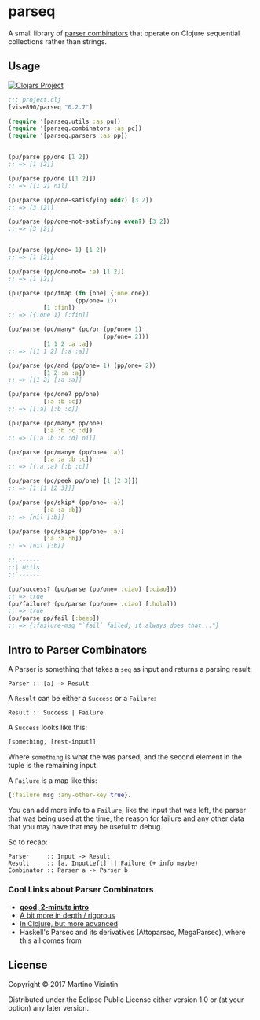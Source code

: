 # parseq

A small library of [parser
combinators](https://en.wikipedia.org/wiki/Parser_combinator) that operate on
Clojure sequential collections rather than strings.

## Usage

[![Clojars
Project](https://img.shields.io/clojars/v/vise890/parseq.svg)](https://clojars.org/vise890/parseq)

```clojure
;;; project.clj
[vise890/parseq "0.2.7"]
```

```clojure
(require '[parseq.utils :as pu])
(require '[parseq.combinators :as pc])
(require '[parseq.parsers :as pp])


(pu/parse pp/one [1 2])
;; => [1 [2]]

(pu/parse pp/one [[1 2]])
;; => [[1 2] nil]

(pu/parse (pp/one-satisfying odd?) [3 2])
;; => [3 [2]]

(pu/parse (pp/one-not-satisfying even?) [3 2])
;; => [3 [2]]


(pu/parse (pp/one= 1) [1 2])
;; => [1 [2]]

(pu/parse (pp/one-not= :a) [1 2])
;; => [1 [2]]

(pu/parse (pc/fmap (fn [one] {:one one})
                   (pp/one= 1))
          [1 :fin])
;; => [{:one 1} [:fin]]

(pu/parse (pc/many* (pc/or (pp/one= 1)
                           (pp/one= 2)))
          [1 1 2 :a :a])
;; => [[1 1 2] [:a :a]]

(pu/parse (pc/and (pp/one= 1) (pp/one= 2))
          [1 2 :a :a])
;; => [[1 2] [:a :a]]

(pu/parse (pc/one? pp/one)
          [:a :b :c])
;; => [[:a] [:b :c]]

(pu/parse (pc/many* pp/one)
          [:a :b :c :d])
;; => [[:a :b :c :d] nil]

(pu/parse (pc/many+ (pp/one= :a))
          [:a :a :b :c])
;; => [(:a :a) [:b :c]]

(pu/parse (pc/peek pp/one) [1 [2 3]])
;; => [1 [1 [2 3]]]

(pu/parse (pc/skip* (pp/one= :a))
          [:a :a :b])
;; => [nil [:b]]

(pu/parse (pc/skip+ (pp/one= :a))
          [:a :a :b])
;; => [nil [:b]]

;;,------
;;| Utils
;;`------

(pu/success? (pu/parse (pp/one= :ciao) [:ciao]))
;; => true
(pu/failure? (pu/parse (pp/one= :ciao) [:hola]))
;; => true
(pu/parse pp/fail [:beep])
;; => {:failure-msg "`fail` failed, it always does that..."}
```


## Intro to Parser Combinators

A Parser is something that takes a `seq` as input and returns a parsing result:

```
Parser :: [a] -> Result
```

A `Result` can be either a `Success` or a `Failure`:

```
Result :: Success | Failure
```

A `Success` looks like this:

```clojure
[something, [rest-input]]
```

Where `something` is what the was parsed, and the second element in the tuple
is the remaining input.

A `Failure` is a map like this:

```clojure
{:failure msg :any-other-key true}.
```

You can add more info to a `Failure`, like the input that was left, the parser
that was being used at the time, the reason for failure and any other data that
you may have that may be useful to debug.

So to recap:

```
Parser     :: Input -> Result
Result     :: [a, InputLeft] || Failure (+ info maybe)
Combinator :: Parser a -> Parser b
```

### Cool Links about Parser Combinators

* [**good, 2-minute intro**](http://theorangeduck.com/page/you-could-have-invented-parser-combinators)
* [A bit more in depth / rigorous](http://sigusr2.net/parser-combinators-made-simple.html)
* [In Clojure, but more advanced](https://gist.github.com/kachayev/b5887f66e2985a21a466)
* Haskell's Parsec and its derivatives (Attoparsec, MegaParsec), where this all comes from

## License

Copyright © 2017 Martino Visintin

Distributed under the Eclipse Public License either version 1.0 or (at
your option) any later version.

